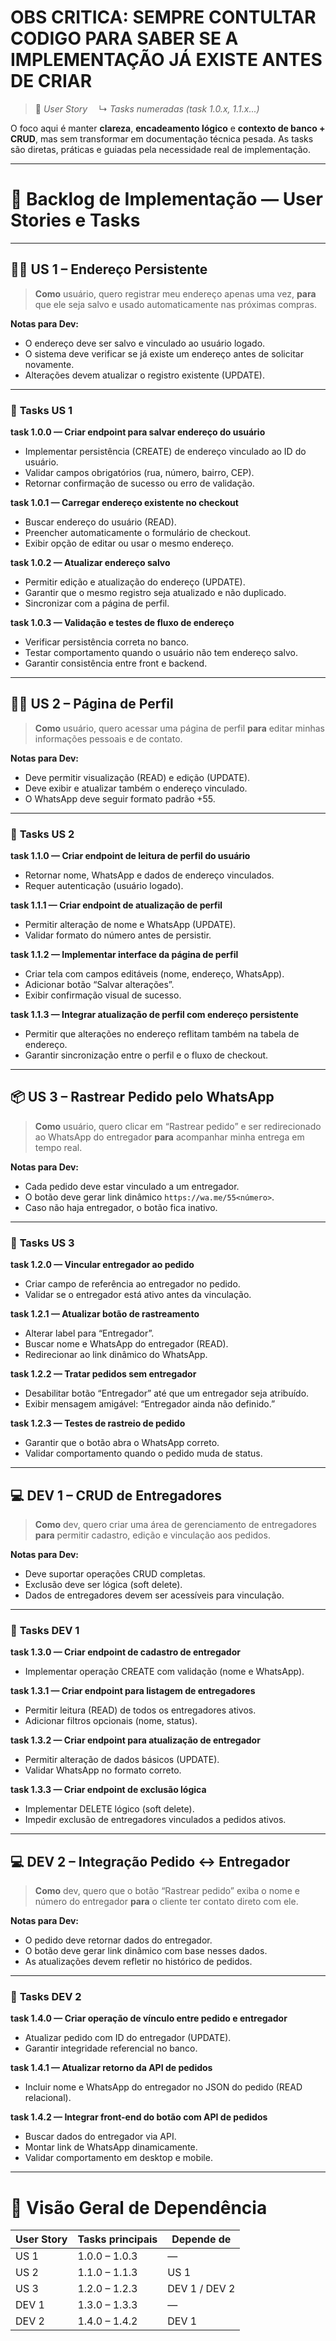 # OBS CRITICA: SEMPRE CONTULTAR CODIGO PARA SABER SE A IMPLEMENTAÇÃO JÁ EXISTE ANTES DE CRIAR

> 📘 *User Story*
>  ↳ *Tasks numeradas (task 1.0.x, 1.1.x...)*

O foco aqui é manter **clareza**, **encadeamento lógico** e **contexto de banco + CRUD**, mas sem transformar em documentação técnica pesada.
As tasks são diretas, práticas e guiadas pela necessidade real de implementação.

---

# 🧩 Backlog de Implementação — User Stories e Tasks

---

## 🧍‍♀️ **US 1 – Endereço Persistente**

> **Como** usuário, quero registrar meu endereço apenas uma vez, **para** que ele seja salvo e usado automaticamente nas próximas compras.

**Notas para Dev:**

* O endereço deve ser salvo e vinculado ao usuário logado.
* O sistema deve verificar se já existe um endereço antes de solicitar novamente.
* Alterações devem atualizar o registro existente (UPDATE).

---

### 🧱 **Tasks US 1**

**task 1.0.0 — Criar endpoint para salvar endereço do usuário**

* Implementar persistência (CREATE) de endereço vinculado ao ID do usuário.
* Validar campos obrigatórios (rua, número, bairro, CEP).
* Retornar confirmação de sucesso ou erro de validação.

**task 1.0.1 — Carregar endereço existente no checkout**

* Buscar endereço do usuário (READ).
* Preencher automaticamente o formulário de checkout.
* Exibir opção de editar ou usar o mesmo endereço.

**task 1.0.2 — Atualizar endereço salvo**

* Permitir edição e atualização do endereço (UPDATE).
* Garantir que o mesmo registro seja atualizado e não duplicado.
* Sincronizar com a página de perfil.

**task 1.0.3 — Validação e testes de fluxo de endereço**

* Verificar persistência correta no banco.
* Testar comportamento quando o usuário não tem endereço salvo.
* Garantir consistência entre front e backend.

---

## 🧍‍♀️ **US 2 – Página de Perfil**

> **Como** usuário, quero acessar uma página de perfil **para** editar minhas informações pessoais e de contato.

**Notas para Dev:**

* Deve permitir visualização (READ) e edição (UPDATE).
* Deve exibir e atualizar também o endereço vinculado.
* O WhatsApp deve seguir formato padrão +55.

---

### 🧱 **Tasks US 2**

**task 1.1.0 — Criar endpoint de leitura de perfil do usuário**

* Retornar nome, WhatsApp e dados de endereço vinculados.
* Requer autenticação (usuário logado).

**task 1.1.1 — Criar endpoint de atualização de perfil**

* Permitir alteração de nome e WhatsApp (UPDATE).
* Validar formato do número antes de persistir.

**task 1.1.2 — Implementar interface da página de perfil**

* Criar tela com campos editáveis (nome, endereço, WhatsApp).
* Adicionar botão “Salvar alterações”.
* Exibir confirmação visual de sucesso.

**task 1.1.3 — Integrar atualização de perfil com endereço persistente**

* Permitir que alterações no endereço reflitam também na tabela de endereço.
* Garantir sincronização entre o perfil e o fluxo de checkout.

---

## 📦 **US 3 – Rastrear Pedido pelo WhatsApp**

> **Como** usuário, quero clicar em “Rastrear pedido” e ser redirecionado ao WhatsApp do entregador **para** acompanhar minha entrega em tempo real.

**Notas para Dev:**

* Cada pedido deve estar vinculado a um entregador.
* O botão deve gerar link dinâmico `https://wa.me/55<número>`.
* Caso não haja entregador, o botão fica inativo.

---

### 🧱 **Tasks US 3**

**task 1.2.0 — Vincular entregador ao pedido**

* Criar campo de referência ao entregador no pedido.
* Validar se o entregador está ativo antes da vinculação.

**task 1.2.1 — Atualizar botão de rastreamento**

* Alterar label para “Entregador”.
* Buscar nome e WhatsApp do entregador (READ).
* Redirecionar ao link dinâmico do WhatsApp.

**task 1.2.2 — Tratar pedidos sem entregador**

* Desabilitar botão “Entregador” até que um entregador seja atribuído.
* Exibir mensagem amigável: “Entregador ainda não definido.”

**task 1.2.3 — Testes de rastreio de pedido**

* Garantir que o botão abra o WhatsApp correto.
* Validar comportamento quando o pedido muda de status.

---

## 💻 **DEV 1 – CRUD de Entregadores**

> **Como** dev, quero criar uma área de gerenciamento de entregadores **para** permitir cadastro, edição e vinculação aos pedidos.

**Notas para Dev:**

* Deve suportar operações CRUD completas.
* Exclusão deve ser lógica (soft delete).
* Dados de entregadores devem ser acessíveis para vinculação.

---

### 🧱 **Tasks DEV 1**

**task 1.3.0 — Criar endpoint de cadastro de entregador**

* Implementar operação CREATE com validação (nome e WhatsApp).

**task 1.3.1 — Criar endpoint para listagem de entregadores**

* Permitir leitura (READ) de todos os entregadores ativos.
* Adicionar filtros opcionais (nome, status).

**task 1.3.2 — Criar endpoint para atualização de entregador**

* Permitir alteração de dados básicos (UPDATE).
* Validar WhatsApp no formato correto.

**task 1.3.3 — Criar endpoint de exclusão lógica**

* Implementar DELETE lógico (soft delete).
* Impedir exclusão de entregadores vinculados a pedidos ativos.

---

## 💻 **DEV 2 – Integração Pedido ↔ Entregador**

> **Como** dev, quero que o botão “Rastrear pedido” exiba o nome e número do entregador **para** o cliente ter contato direto com ele.

**Notas para Dev:**

* O pedido deve retornar dados do entregador.
* O botão deve gerar link dinâmico com base nesses dados.
* As atualizações devem refletir no histórico de pedidos.

---

### 🧱 **Tasks DEV 2**

**task 1.4.0 — Criar operação de vínculo entre pedido e entregador**

* Atualizar pedido com ID do entregador (UPDATE).
* Garantir integridade referencial no banco.

**task 1.4.1 — Atualizar retorno da API de pedidos**

* Incluir nome e WhatsApp do entregador no JSON do pedido (READ relacional).

**task 1.4.2 — Integrar front-end do botão com API de pedidos**

* Buscar dados do entregador via API.
* Montar link de WhatsApp dinamicamente.
* Validar comportamento em desktop e mobile.

---

# 🔗 **Visão Geral de Dependência**

| User Story | Tasks principais | Depende de    |
| ---------- | ---------------- | ------------- |
| US 1       | 1.0.0 – 1.0.3    | —             |
| US 2       | 1.1.0 – 1.1.3    | US 1          |
| US 3       | 1.2.0 – 1.2.3    | DEV 1 / DEV 2 |
| DEV 1      | 1.3.0 – 1.3.3    | —             |
| DEV 2      | 1.4.0 – 1.4.2    | DEV 1         |